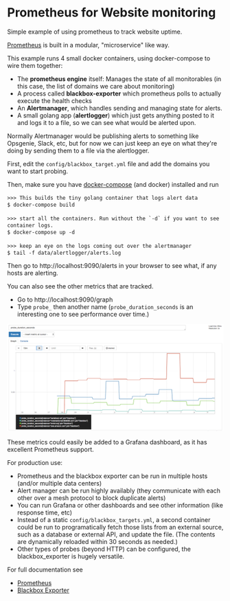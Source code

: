 # Prometheus for Website monitoring

Simple example of using prometheus to track website uptime.

[Prometheus](https://prometheus.io) is built in a modular, "microservice" like way.

This example runs 4 small docker containers, using docker-compose to wire them together:

* The **prometheus engine** itself: Manages the state of all monitorables (in this case, the list of domains we care about monitoring)
* A process called **blackbox-exporter** which prometheus polls to actually execute the health checks
* An **Alertmanager**, which handles sending and managing state for alerts.
* A small golang app (**alertlogger**) which just gets anything posted to it and logs it to a file, so we can see what would be alerted upon.

Normally Alertmanager would be publishing alerts to something like Opsgenie, Slack, etc, but for now we can just keep an eye on what they're doing by sending them to a file via the alertlogger.

First, edit the `config/blackbox_target.yml` file and add the domains you want to start probing.

Then, make sure you have [docker-compose](https://docs.docker.com/compose/) (and docker) installed and run

    >>> This builds the tiny golang container that logs alert data
    $ docker-compose build

    >>> start all the containers. Run without the `-d` if you want to see container logs.
    $ docker-compose up -d

    >>> keep an eye on the logs coming out over the alertmanager
    $ tail -f data/alertlogger/alerts.log

Then go to http://localhost:9090/alerts in your browser to see what, if any hosts are alerting.

You can also see the other metrics that are tracked.

* Go to http://localhost:9090/graph
* Type `probe_` then another name (`probe_duration_seconds` is an interesting one to see performance over time.)

![response_time_graph](PrometheusGraph.png)

These metrics could easily be added to a Grafana dashboard, as it has excellent Prometheus support.

For production use:

* Prometheus and the blackbox exporter can be run in multiple hosts (and/or multiple data centers)
* Alert manager can be run highly availably (they communicate with each other over a mesh protocol to block duplicate alerts)
* You can run Grafana or other dashboards and see other information (like response time, etc)
* Instead of a static `config/blackbox_targets.yml`, a second container could be run to programatically fetch those lists from an external source, such as a database or external API, and update the file. (The contents are dynamically reloaded within 30 seconds as needed.)
* Other types of probes (beyond HTTP) can be configured, the blackbox_exporter is hugely versatile.

For full documentation see

* [Prometheus](https://prometheus.io/)
* [Blackbox Exporter](https://github.com/prometheus/blackbox_exporter)
